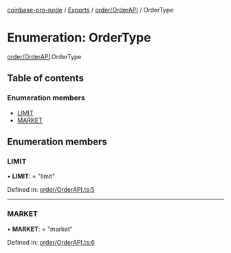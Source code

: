 [coinbase-pro-node](../../README.md) / [Exports](../../modules.md) / [order/OrderAPI](../../modules/order_orderapi.md) / OrderType

# Enumeration: OrderType

[order/OrderAPI](../../modules/order_orderapi.md).OrderType

## Table of contents

### Enumeration members

- [LIMIT](orderapi.ordertype.md#limit)
- [MARKET](orderapi.ordertype.md#market)

## Enumeration members

### LIMIT

• **LIMIT**: = "limit"

Defined in: [order/OrderAPI.ts:5](https://github.com/bennycode/coinbase-pro-node/blob/bf1bcdd/src/order/OrderAPI.ts#L5)

---

### MARKET

• **MARKET**: = "market"

Defined in: [order/OrderAPI.ts:6](https://github.com/bennycode/coinbase-pro-node/blob/bf1bcdd/src/order/OrderAPI.ts#L6)
